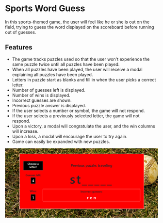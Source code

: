 # Sports Word Guess 
In this sports-themed game, the user will feel like he or she is out on the field, trying to guess the word displayed on the scoreboard before running out of guesses.

## Features
  * The game tracks puzzles used so that the user won't experience the same puzzle twice until all puzzles have been played.
  * When all puzzles have been played, the user will receive a modal explaining all puzzles have been played.
  * Letters in puzzle start as blanks and fill in when the user picks a correct letter.
  * Number of guesses left is displayed.
  * Number of wins is displayed.
  * Incorrect guesses are shown.
  * Previous puzzle answer is displayed.
  * If the user selects a number or symbol, the game will not respond.
  * If the user selects a previously selected letter, the game will not respond.
  * Upon a victory, a modal will congratulate the user, and the win columns will increase.
  * Upon a loss, a modal will encourage the user to try again. 
  * Game can easily be expanded with new puzzles.

![Game play photo](https://github.com/edcourtney74/Word-Guess-Game/blob/master/assets/images/Game_photo.png "Game play")

        
      
